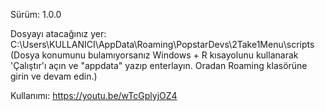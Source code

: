 Sürüm: 1.0.0

Dosyayı atacağınız yer:
C:\Users\KULLANICI\AppData\Roaming\PopstarDevs\2Take1Menu\scripts
(Dosya konumunu bulamıyorsanız Windows + R kısayolunu kullanarak 'Çalıştır'ı açın ve "appdata" yazıp enterlayın. Oradan Roaming klasörüne girin ve devam edin.)

Kullanımı:
https://youtu.be/wTcGplyjOZ4

